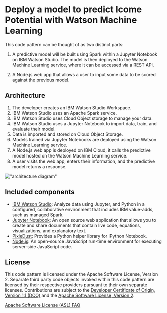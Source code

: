 # Deploy a model to predict Icome Potential with Watson Machine Learning

This code pattern can be thought of as two distinct parts:

1. A predictive model will be built using Spark within a Jupyter Notebook on IBM Watson Studio. The model is then deployed to the Watson Machine Learning service, where it can be accessed via a REST API.

2. A Node.js web app that allows a user to input some data to be scored against the previous model.

## Architecture

1. The developer creates an IBM Watson Studio Workspace.
2. IBM Watson Studio uses an Apache Spark service.
3. IBM Watson Studio uses Cloud Object storage to manage your data.
4. IBM Watson Studio uses a Jupyter Notebook to import data, train, and evaluate their model.
5. Data is imported and stored on Cloud Object Storage.
6. Models trained via Jupyter Notebooks are deployed using the Watson Machine Learning service.
7. A Node.js web app is deployed on IBM Cloud, it calls the predictive model hosted on the Watson Machine Learning service.
8. A user visits the web app, enters their information, and the predictive model returns a response.

!["architecture diagram"](doc/source/images/architecture.png)

## Included components

* [IBM Watson Studio](https://www.ibm.com/cloud/watson-studio): Analyze data using Jupyter, and Python in a configured, collaborative environment that includes IBM value-adds, such as managed Spark.
* [Jupyter Notebook](https://jupyter.org/): An open source web application that allows you to create and share documents that contain live code, equations, visualizations, and explanatory text.
* [PixieDust](https://github.com/pixiedust/pixiedust): Provides a Python helper library for IPython Notebook.
* [Node.js](https://nodejs.org/): An open-source JavaScript run-time environment for executing server-side JavaScript code.


## License

This code pattern is licensed under the Apache Software License, Version 2.  Separate third party code objects invoked within this code pattern are licensed by their respective providers pursuant to their own separate licenses. Contributions are subject to the [Developer Certificate of Origin, Version 1.1 (DCO)](https://developercertificate.org/) and the [Apache Software License, Version 2](http://www.apache.org/licenses/LICENSE-2.0.txt).

[Apache Software License (ASL) FAQ](http://www.apache.org/foundation/license-faq.html#WhatDoesItMEAN)
